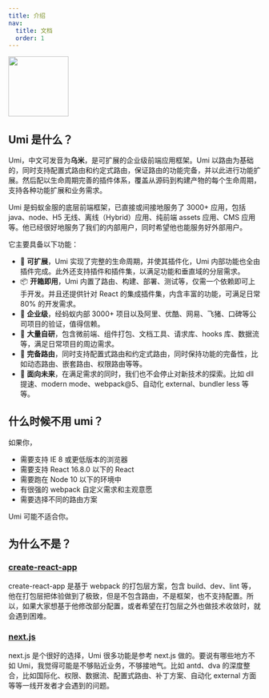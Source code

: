 ```yaml
---
title: 介绍
nav:
  title: 文档
  order: 1
---
```


<img src="https://img.alicdn.com/tfs/TB1zomHwxv1gK0jSZFFXXb0sXXa-200-200.png" width="120" />

## Umi 是什么？

Umi，中文可发音为**乌米**，是可扩展的企业级前端应用框架。Umi 以路由为基础的，同时支持配置式路由和约定式路由，保证路由的功能完备，并以此进行功能扩展。然后配以生命周期完善的插件体系，覆盖从源码到构建产物的每个生命周期，支持各种功能扩展和业务需求。

Umi 是蚂蚁金服的底层前端框架，已直接或间接地服务了 3000+ 应用，包括 java、node、H5 无线、离线（Hybrid）应用、纯前端 assets 应用、CMS 应用等。他已经很好地服务了我们的内部用户，同时希望他也能服务好外部用户。

它主要具备以下功能：

* 🎉 **可扩展**，Umi 实现了完整的生命周期，并使其插件化，Umi 内部功能也全由插件完成。此外还支持插件和插件集，以满足功能和垂直域的分层需求。
* 📦 **开箱即用**，Umi 内置了路由、构建、部署、测试等，仅需一个依赖即可上手开发。并且还提供针对 React 的集成插件集，内含丰富的功能，可满足日常 80% 的开发需求。
* 🐠 **企业级**，经蚂蚁内部 3000+ 项目以及阿里、优酷、网易、飞猪、口碑等公司项目的验证，值得信赖。
* 🚀 **大量自研**，包含微前端、组件打包、文档工具、请求库、hooks 库、数据流等，满足日常项目的周边需求。
* 🌴 **完备路由**，同时支持配置式路由和约定式路由，同时保持功能的完备性，比如动态路由、嵌套路由、权限路由等等。
* 🚄 **面向未来**，在满足需求的同时，我们也不会停止对新技术的探索。比如 dll 提速、modern mode、webpack@5、自动化 external、bundler less 等等。

## 什么时候不用 umi？

如果你，

* 需要支持 IE 8 或更低版本的浏览器
* 需要支持 React 16.8.0 以下的 React
* 需要跑在 Node 10 以下的环境中
* 有很强的 webpack 自定义需求和主观意愿
* 需要选择不同的路由方案

Umi 可能不适合你。

## 为什么不是？

### [create-react-app](https://github.com/facebook/create-react-app)

create-react-app 是基于 webpack 的打包层方案，包含 build、dev、lint 等，他在打包层把体验做到了极致，但是不包含路由，不是框架，也不支持配置。所以，如果大家想基于他修改部分配置，或者希望在打包层之外也做技术收敛时，就会遇到困难。

### [next.js](https://github.com/zeit/next.js)

next.js 是个很好的选择，Umi 很多功能是参考 next.js 做的。要说有哪些地方不如 Umi，我觉得可能是不够贴近业务，不够接地气。比如 antd、dva 的深度整合，比如国际化、权限、数据流、配置式路由、补丁方案、自动化 external 方面等等一线开发者才会遇到的问题。


